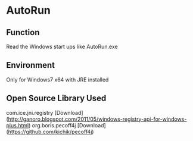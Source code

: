 # AutoRun

## Function
Read the Windows start ups like AutoRun.exe

## Environment
Only for Windows7 x64 with JRE installed

## Open Source Library Used
com.ice.jni.registry [Download] (http://ganoro.blogspot.com/2011/05/windows-registry-api-for-windows-plus.html)
org.boris.pecoff4j   [Download] (https://github.com/kichik/pecoff4j)
